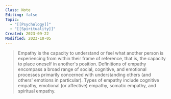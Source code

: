 ```yaml
---
Class: Note
Editing: false
Topic:
  - "[[Psychology]]"
  - "[[Spirituality]]"
Created: 2023-09-22
Modified: 2023-10-05
---
```


> Empathy is the capacity to understand or feel what another person is experiencing from within their frame of reference, that is, the capacity to place oneself in another's position. Definitions of empathy encompass a broad range of social, cognitive, and emotional processes primarily concerned with understanding others (and others' emotions in particular). Types of empathy include cognitive empathy, emotional (or affective) empathy, somatic empathy, and spiritual empathy.
